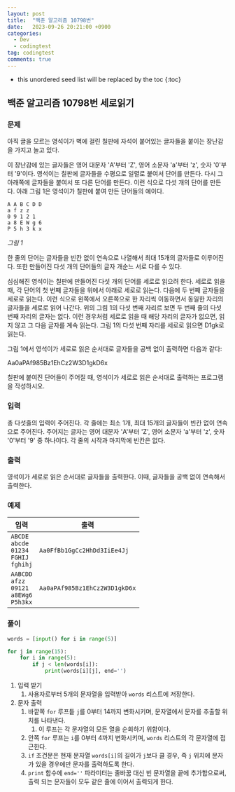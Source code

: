 ```yaml
---
layout: post
title:  "백준 알고리즘 10798번"
date:   2023-09-26 20:21:00 +0900
categories:
  - Dev
  - codingtest
tag: codingtest
comments: true
---
```


* this unordered seed list will be replaced by the toc
{:toc}

## 백준 알고리즘 10798번 세로읽기

### 문제

아직 글을 모르는 영석이가 벽에 걸린 칠판에 자석이 붙어있는 글자들을 붙이는 장난감을 가지고 놀고 있다.

이 장난감에 있는 글자들은 영어 대문자 'A'부터 'Z', 영어 소문자 'a'부터 'z', 숫자 '0'부터 '9'이다. 영석이는 칠판에 글자들을 수평으로 일렬로 붙여서 단어를 만든다. 다시 그 아래쪽에 글자들을 붙여서 또 다른 단어를 만든다. 이런 식으로 다섯 개의 단어를 만든다. 아래 그림 1은 영석이가 칠판에 붙여 만든 단어들의 예이다.

```text
A A B C D D
a f z z 
0 9 1 2 1
a 8 E W g 6
P 5 h 3 k x
```

*그림 1*

한 줄의 단어는 글자들을 빈칸 없이 연속으로 나열해서 최대 15개의 글자들로 이루어진다. 또한 만들어진 다섯 개의 단어들의 글자 개순느 서로 다를 수 있다.

심심해진 영석이는 칠판에 만들어진 다섯 개의 단어를 세로로 읽으려 한다. 세로로 읽을 때, 각 단어의 첫 번째 글자들을 위에서 아래로 세로로 읽는다. 다음에 두 번째 글자들을 세로로 읽는다. 이런 식으로 왼쪽에서 오른쪽으로 한 자리씩 이동하면서 동일한 자리의 글자들을 세로로 읽어 나간다. 위의 그림 1의 다섯 번째 자리르 보면 두 번째 줄의 다섯 번째 자리의 글자는 없다. 이런 경우처럼 세로로 읽을 때 해당 자리의 글자가 없으면, 읽지 않고 그 다음 글자를 계속 읽는다. 그림 1의 다섯 번째 자리를 세로로 읽으면 D1gk로 읽는다.

그림 1에서 영석이가 세로로 읽은 순서대로 글자들을 공백 없이 출력하면 다음과 같다:  

Aa0aPAf985Bz1EhCz2W3D1gkD6x

칠판에 붙여진 단어들이 주어질 때, 영석이가 세로로 읽은 순서대로 출력하는 프로그램을 작성하시오.


### 입력

총 다섯줄의 입력이 주어진다. 각 줄에는 최소 1개, 최대 15개의 글자들이 빈칸 없이 연속으로 주어진다. 주어지는 글자는 영어 대문자 'A'부터 'Z', 영어 소문자 'a'부터 'z', 숫자 '0'부터 '9' 중 하나이다. 각 줄의 시작과 마지막에 빈칸은 없다.

### 출력

영석이가 세로로 읽은 순서대로 글자들을 출력한다. 이때, 글자들을 공백 없이 연속해서 출력한다.

### 예제

| 입력 | 출력 |
| --- | --- |
| `ABCDE` <br/> `abcde` <br/> `01234` <br/> `FGHIJ` <br/> `fghihj` | `Aa0FfBb1GgCc2HhDd3IiEe4Jj` |
| `AABCDD` <br/> `afzz` <br/> `09121` <br/> `a8EWg6` <br/> `P5h3kx` | `Aa0aPAf985Bz1EhCz2W3D1gkD6x` |

### 풀이

```py
words = [input() for i in range(5)]

for j in range(15):
    for i in range(5):
        if j < len(words[i]):
            print(words[i][j], end='')
```

1. 입력 받기
   1. 사용자로부터 5개의 문자열을 입력받아 `words` 리스트에 저장한다.
2. 문자 출력
   1. 바깥쪽 `for` 루프틑 `j`를 0부터 14까지 변화시키며, 문자열에서 문자를 추출할 위치를 나타낸다.
      1. 이 루프는 각 문자열의 모든 열을 순회하기 위함이다.
   2. 안쪽 `for` 루프는 `i`를 0부터 4까지 변화시키며, `words` 리스트의 각 문자열에 접근한다.
   3. `if` 조건문은 현재 문자열 `words[i]`의 길이가 `j`보다 클 경우, 즉 `j` 위치에 문자가 있을 경우에만 문자를 출력하도록 한다.
   4. `print` 함수에 `end=''` 파라미터는 줄바꿈 대신 빈 문자열을 끝에 추가함으로써, 출력 되는 문자들이 모두 같은 줄에 이어서 출력되게 한다.